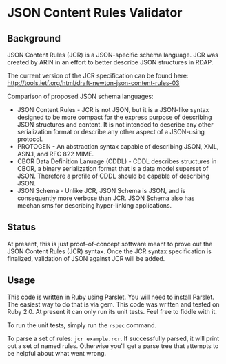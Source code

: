 # JSON Content Rules Validator

## Background

JSON Content Rules (JCR) is a JSON-specific schema language. JCR was created by ARIN in an effort
to better describe JSON structures in RDAP.

The current version of the JCR specification can be found here:
http://tools.ietf.org/html/draft-newton-json-content-rules-03

Comparison of proposed JSON schema languages:

* JSON Content Rules - JCR is not JSON, but it is a JSON-like syntax designed to be more compact
for the express purpose of describing JSON structures and content. It is not intended to describe
any other serialization format or describe any other aspect of a JSON-using protocol.
* PROTOGEN - An abstraction syntax capable of describing JSON, XML, ASN.1, and RFC 822 MIME.
* CBOR Data Definition Lanuage (CDDL) - CDDL describes structures in CBOR, a binary serialization
format that is a data model superset of JSON. Therefore a profile of CDDL should be capable of
describing JSON.
* JSON Schema - Unlike JCR, JSON Schema is JSON, and is consequently more verbose than JCR. JSON
Schema also has mechanisms for describing hyper-linking applications.

## Status

At present, this is just proof-of-concept software meant to prove out the JSON Content Rules (JCR)
syntax. Once the JCR syntax specification is finalized, validation of JSON against JCR will be added.

## Usage

This code is written in Ruby using Parslet. You will need to install Parslet. The easiest way to do
that is via gem. This code was written and tested on Ruby 2.0. At present it can only run its unit
tests. Feel free to fiddle with it.

To run the unit tests, simply run the `rspec` command.

To parse a set of rules: `jcr example.rcr`. If successfully parsed, it will print out a set of
named rules. Otherwise you'll get a parse tree that attempts to be helpful about what went wrong.
